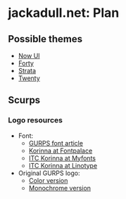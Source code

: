 # jackadull.net: Plan

## Possible themes

- [Now UI](https://themes.gohugo.io/theme/hugo-now-ui/)
- [Forty](https://themes.gohugo.io/theme/forty/index.html)
- [Strata](https://html5up.net/strata)
- [Twenty](https://html5up.net/twenty)

## Scurps

### Logo resources

- Font:
  - [GURPS font article](https://joeedgedoodles.com/2015/10/13/gurps-font/)
  - [Korinna at Fontpalace](http://www.fontpalace.com/font-details/Korinna+Regular/)
  - [ITC Korinna at Myfonts](https://www.myfonts.com/fonts/itc/korinna/)
  - [ITC Korinna at Linotype](https://www.linotype.com/de/712/itc-korinna-schriftfamilie.html)
- Original GURPS logo:
  - [Color version](https://i.ytimg.com/vi/ydUVkH6DQjw/maxresdefault.jpg)
  - [Monochrome version](http://www.motoslave.net/thom/download.php/gca/logos/gurps%20monochrome.bmp)
